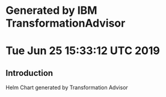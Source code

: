 # Generated by IBM TransformationAdvisor
# Tue Jun 25 15:33:12 UTC 2019
## Introduction

Helm Chart generated by Transformation Advisor
